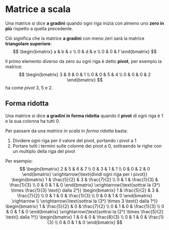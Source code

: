 # Matrice a scala

Una matrice si dice **a gradini** quando ogni riga inizia con almeno uno **zero in più** rispetto a quella precedente.

Ciò significa che la matrice **a gradini** con meno zeri sarà la matrice **triangolare superiore**:
$$
\begin{bmatrix}
a & b & c \\
0 & d & e \\
0 & 0 & f
\end{bmatrix}
$$

Il primo elemento diverso da zero su ogni riga è detto **pivot**, per esempio la matrice:
$$
\begin{bmatrix}
3 & 9 & 0 & 1 \\
0 & 0 & 5 & 4 \\
0 & 0 & 0 & 2
\end{bmatrix}
$$
ha come _pivot_ 3, 5 e 2.

## Forma ridotta

Una matrice si dice **a gradini in forma ridotta** quando il **pivot** di ogni riga è $1$ e la sua colonna ha tutti $0$.

Per passare da una _matrice in scala_ in _forma ridotta_ basta:
1. Dividere ogni riga per il valore del pivot, portando i pivot a $1$
2. Portare tutti i termini sulle colonne dei pivot a $0$, sottraendo le righe con un multiplo della riga del pivot

Per esempio:
$$
\begin{bmatrix}
2 & 5 & 6 & 7 \\
0 & 3 & 1 & 1 \\
0 & 0 & 2 & 0
\end{bmatrix}
\xrightarrow{\text{dividi ogni riga per i pivot}}
\begin{bmatrix}
1 & \frac{5}{2} & 3 & \frac{7}{2} \\
0 & 1 & \frac{1}{3} & \frac{1}{3} \\
0 & 0 & 1 & 0
\end{bmatrix}
\xrightarrow{\text{sottrai la (3ᵃ} \times \frac{1}{3} \text{) dalla 2ᵃ}}
\begin{bmatrix}
1 & \frac{5}{2} & 3 & \frac{7}{2} \\
0 & 1 & 0 & \frac{1}{3} \\
0 & 0 & 1 & 0
\end{bmatrix}
\rightarrow
\\
\xrightarrow{\text{sottrai la (3ᵃ} \times 3 \text{) dalla 1ᵃ}}
\begin{bmatrix}
1 & \frac{5}{2} & 0 & \frac{7}{2} \\
0 & 1 & 0 & \frac{1}{3} \\
0 & 0 & 1 & 0
\end{bmatrix}
\xrightarrow{\text{sottrai la (2ᵃ} \times \frac{5}{2} \text{) dalla 1ᵃ}}
\begin{bmatrix}
1 & 0 & 0 & \frac{8}{3} \\
0 & 1 & 0 & \frac{1}{3} \\
0 & 0 & 1 & 0
\end{bmatrix}
$$
